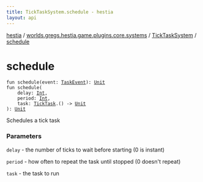 ```yaml
---
title: TickTaskSystem.schedule - hestia
layout: api
---
```


<div class='api-docs-breadcrumbs'><a href="../../index.html">hestia</a> / <a href="../index.html">worlds.gregs.hestia.game.plugins.core.systems</a> / <a href="index.html">TickTaskSystem</a> / <a href="./schedule.html">schedule</a></div>

# schedule

<div class="overload-group" markdown="1">

<div class="signature"><code><span class="keyword">fun </span><span class="identifier">schedule</span><span class="symbol">(</span><span class="parameterName" id="worlds.gregs.hestia.game.plugins.core.systems.TickTaskSystem$schedule(worlds.gregs.hestia.game.events.TaskEvent)/event">event</span><span class="symbol">:</span>&nbsp;<a href="../../worlds.gregs.hestia.game.events/-task-event/index.html"><span class="identifier">TaskEvent</span></a><span class="symbol">)</span><span class="symbol">: </span><a href="https://kotlinlang.org/api/latest/jvm/stdlib/kotlin/-unit/index.html"><span class="identifier">Unit</span></a></code></div>

</div>
<div class="overload-group" markdown="1">

<div class="signature"><code><span class="keyword">fun </span><span class="identifier">schedule</span><span class="symbol">(</span><br/>&nbsp;&nbsp;&nbsp;&nbsp;<span class="parameterName" id="worlds.gregs.hestia.game.plugins.core.systems.TickTaskSystem$schedule(kotlin.Int, kotlin.Int, kotlin.Function1((worlds.gregs.hestia.game.TickTask, kotlin.Unit)))/delay">delay</span><span class="symbol">:</span>&nbsp;<a href="https://kotlinlang.org/api/latest/jvm/stdlib/kotlin/-int/index.html"><span class="identifier">Int</span></a><span class="symbol">, </span><br/>&nbsp;&nbsp;&nbsp;&nbsp;<span class="parameterName" id="worlds.gregs.hestia.game.plugins.core.systems.TickTaskSystem$schedule(kotlin.Int, kotlin.Int, kotlin.Function1((worlds.gregs.hestia.game.TickTask, kotlin.Unit)))/period">period</span><span class="symbol">:</span>&nbsp;<a href="https://kotlinlang.org/api/latest/jvm/stdlib/kotlin/-int/index.html"><span class="identifier">Int</span></a><span class="symbol">, </span><br/>&nbsp;&nbsp;&nbsp;&nbsp;<span class="parameterName" id="worlds.gregs.hestia.game.plugins.core.systems.TickTaskSystem$schedule(kotlin.Int, kotlin.Int, kotlin.Function1((worlds.gregs.hestia.game.TickTask, kotlin.Unit)))/task">task</span><span class="symbol">:</span>&nbsp;<a href="../../worlds.gregs.hestia.game/-tick-task/index.html"><span class="identifier">TickTask</span></a><span class="symbol">.</span><span class="symbol">(</span><span class="symbol">)</span>&nbsp;<span class="symbol">-&gt;</span>&nbsp;<a href="https://kotlinlang.org/api/latest/jvm/stdlib/kotlin/-unit/index.html"><span class="identifier">Unit</span></a><br/><span class="symbol">)</span><span class="symbol">: </span><a href="https://kotlinlang.org/api/latest/jvm/stdlib/kotlin/-unit/index.html"><span class="identifier">Unit</span></a></code></div>

Schedules a tick task

### Parameters

<code>delay</code> - the number of ticks to wait before starting (0 is instant)

<code>period</code> - how often to repeat the task until stopped (0 doesn't repeat)

<code>task</code> - the task to run

</div>
